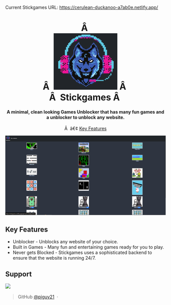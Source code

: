 Current Stickgames URL: https://cerulean-duckanoo-a7ab0e.netlify.app/

<h1 align="center">
Â  <br>
Â  <a href="https://cerulean-duckanoo-a7ab0e.netlify.app"><img src="logo.png" alt="Stickgames" width="200"></a>
Â  <br>
Â  Stickgames
Â  <br>
</h1>

<h4 align="center">A minimal, clean looking Games Unblocker that has many fun games and a unblocker to unblock any website.</h4>

<p align="center">
Â  â€¢ <a href="#key-features">Key Features</a>
</p>

<img src="Capture.PNG" alt="Stickgames" width="1000">

## Key Features

* Unblocker - Unblocks any website of your choice.
* Built in Games - Many fun and entertaining games ready for you to play.
* Never gets Blocked - Stickgames uses a sophisticated backend to ensure that the website is running 24/7.

## Support

<a href="https://www.patreon.com/">
	<img src="https://c5.patreon.com/external/logo/become_a_patron_button@2x.png" width="160">
</a>

> GitHub [@piguy21](https://github.com/piguy21) &nbsp;&middot;&nbsp;
